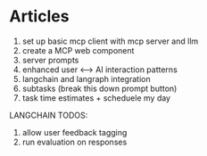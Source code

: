 # Articles
1. set up basic mcp client with mcp server and llm 
2. create a MCP web component
3. server prompts
4. enhanced user <--> AI interaction patterns
6. langchain and langraph integration
7. subtasks (break this down prompt button)
8. task time estimates + scheduele my day


LANGCHAIN TODOS:
1. allow user feedback tagging
2. run evaluation on responses